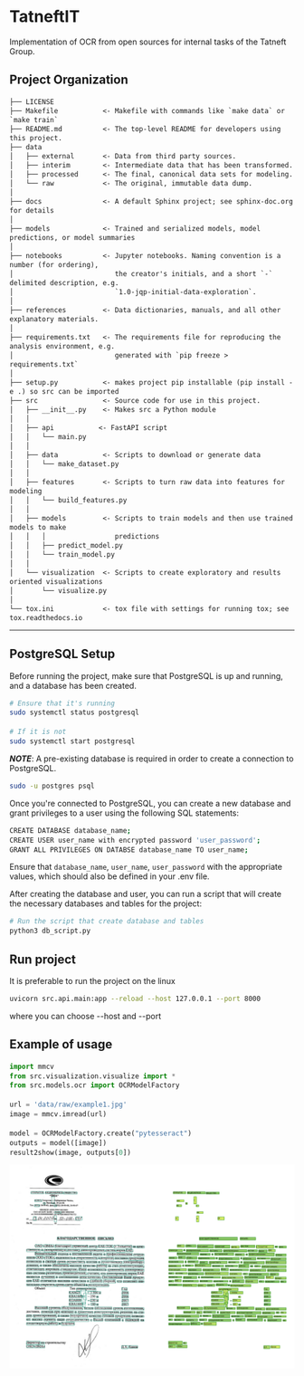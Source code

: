 TatneftIT 
==============================

Implementation of OCR from open sources for internal tasks of the Tatneft Group.

Project Organization
------------

    ├── LICENSE
    ├── Makefile           <- Makefile with commands like `make data` or `make train`
    ├── README.md          <- The top-level README for developers using this project.
    ├── data
    │   ├── external       <- Data from third party sources.
    │   ├── interim        <- Intermediate data that has been transformed.
    │   ├── processed      <- The final, canonical data sets for modeling.
    │   └── raw            <- The original, immutable data dump.
    │
    ├── docs               <- A default Sphinx project; see sphinx-doc.org for details
    │
    ├── models             <- Trained and serialized models, model predictions, or model summaries
    │
    ├── notebooks          <- Jupyter notebooks. Naming convention is a number (for ordering),
    │                         the creator's initials, and a short `-` delimited description, e.g.
    │                         `1.0-jqp-initial-data-exploration`.
    │
    ├── references         <- Data dictionaries, manuals, and all other explanatory materials.
    │
    ├── requirements.txt   <- The requirements file for reproducing the analysis environment, e.g.
    │                         generated with `pip freeze > requirements.txt`
    │
    ├── setup.py           <- makes project pip installable (pip install -e .) so src can be imported
    ├── src                <- Source code for use in this project.
    │   ├── __init__.py    <- Makes src a Python module
    │   │
    │   ├── api           <- FastAPI script
    │   │   └── main.py
    │   │
    │   ├── data           <- Scripts to download or generate data
    │   │   └── make_dataset.py
    │   │
    │   ├── features       <- Scripts to turn raw data into features for modeling
    │   │   └── build_features.py
    │   │
    │   ├── models         <- Scripts to train models and then use trained models to make
    │   │   │                 predictions
    │   │   ├── predict_model.py
    │   │   └── train_model.py
    │   │
    │   └── visualization  <- Scripts to create exploratory and results oriented visualizations
    │       └── visualize.py
    │
    └── tox.ini            <- tox file with settings for running tox; see tox.readthedocs.io


--------
## PostgreSQL Setup
Before running the project, make sure that PostgreSQL is up and running, and a database has been created.
```bash
# Ensure that it's running
sudo systemctl status postgresql

# If it is not
sudo systemctl start postgresql
```
**_NOTE_**: A pre-existing database is required in order to create a connection to PostgreSQL.
```bash
sudo -u postgres psql
```
Once you're connected to PostgreSQL, you can create a new database and grant privileges to a user using the following SQL statements:
```bash
CREATE DATABASE database_name;
CREATE USER user_name with encrypted password 'user_password';
GRANT ALL PRIVILEGES ON DATABSE database_name TO user_name;
```
Ensure that `database_name`, `user_name`, `user_password` with the appropriate values, which should also be defined in your .env file.


After creating the database and user, you can run a script that will create the necessary databases and tables for the project:
```bash
# Run the script that create database and tables
python3 db_script.py
```

## Run project
It is preferable to run the project on the linux
```bash
uvicorn src.api.main:app --reload --host 127.0.0.1 --port 8000
```
where you can choose --host and --port 

## Example of usage

```python
import mmcv
from src.visualization.visualize import *
from src.models.ocr import OCRModelFactory

url = 'data/raw/example1.jpg'
image = mmcv.imread(url)

model = OCRModelFactory.create("pytesseract")
outputs = model([image])
result2show(image, outputs[0])
```

<img src="references/output1.png" alt="#">